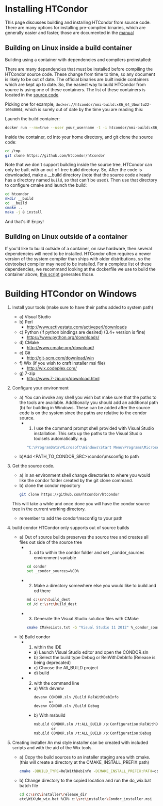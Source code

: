 # Installing HTCondor

This page discusses building and installing HTCondor from source code.
There are many options for installing pre-compiled binaries, which are
generally easier and faster, those are documented in the 
[manual](https://htcondor.readthedocs.io/en/latest/getting-htcondor/index.html)

## Building on Linux inside a build container

Building using a container with dependencies and compilers preinstalled:

There are many dependencies that must be installed before compiling the
HTCondor source code.  These change from time to time, so any document is
likely to be out of date.  The official binaries are built inside containers
which are kept up to date.  So, the easiest way to build HTCondor from source
is using one of these containers.  The list of these containers is
located in the [source code](https://github.com/htcondor/htcondor/blob/main/nmi_tools/nmi-build-platforms)

Picking one for example, `docker://htcondor/nmi-build:x86_64_Ubuntu22-10040004`, 
which is surely out of date by the time you are reading this:

Launch the build container:

```sh
docker run --rm=true --user your_username -t -i htcondor/nmi-build:x86_64_Ubuntu22-10040004 /bin/bash
```

Inside the container, cd into your home directory, and git clone the 
source code:

```sh
cd /tmp
git clone https://github.com/htcondor/htcondor
```

Note that we don't support building inside the source tree, HTCondor can only
be built with an out-of-tree build directory.  So, After the code is
downloaded, make a \_\_build directory (note that the source code already has a
directory named `build`, so that can't be used). Then use that directory to
configure cmake and launch the build:

```sh
cd htcondor
mkdir __build
cd __build
cmake ..
make -j 8 install
```

And that's it!  Enjoy!

## Building on Linux outside of a container

If you'd like to build outside of a container, on raw hardware, then
several dependencies will need to be installed.  HTCondor often
requires a newer version of the system compiler than ships with older
distributions, so the devtoolset compiler may need to be installed.
For a complete list of these dependencies, we recommand looking
at the dockerfile we use to build the container above,
[this script](https://github.com/htcondor/htcondor/blob/main/build/nmi-build/setup.sh) generates those.


# Building HTCondor on Windows

1. Install your tools (make sure to have their paths added to system path)
	- a) Visual Studio
	- b) Perl
	    * http://www.activestate.com/activeperl/downloads
	- c) Python (if python bindings are desired) (3.4+ version is fine)
		* https://www.python.org/downloads/
	- d) CMake
		* http://www.cmake.org/download/
	- e) Git
		* http://git-scm.com/download/win
	- f) Wix (if you wish to craft installer msi file)
		* http://wix.codeplex.com/ 
	- g) 7-zip
		* http://www.7-zip.org/download.html

2. Configure your environment
	- a) You can invoke any shell you wish but make sure that the paths
		to the tools are available. Additionally you should add an additional
		path (b) for building in Windows.  These can be added after the source 
		code is on the system since the paths are relative to the condor source.
		- 1) I use the command prompt shell provided with Visual Studio installation.
			This sets up the paths to the Visual Studio toolsets automatically. 
			e.g.
			```sh
			"C:\ProgramData\Microsoft\Windows\Start Menu\Programs\Microsoft Visual Studio 2012\Visual Studio Tools\Developer Command Prompt for VS2012.lnk"
			```
	- b)Add <PATH_TO_CONDOR_SRC>\condor\msconfig to path

3. Get the source code. 
	- a) in an environment shell change directories to where you would like the condor
		folder created by the git clone command. 
	- b) clone the condor repository
		```sh
		git clone https://github.com/htcondor/htcondor
		```
	This will take a while and once done you will have the condor source tree in the current
	working directory. 
	* remember to add the condor\msconfig to your path

4. build condor
	HTCondor only supports out of source builds
	- a) Out of source builds preserves the source tree and creates all files out side of the source tree
		- 1) cd to within the condor folder and set _condor_sources environment variable
			```sh
			cd condor
			set _condor_sources=%CD%
			```
		- 2) Make a directory somewhere else you would like to build and cd there
			```sh
			md c:\src\build_dest
			cd /d c:\src\build_dest
			```
		- 3) Generate the Visual Studio solution files with CMake
			```sh
			cmake CMakeLists.txt -G "Visual Studio 11 2012" %_condor_sources%
			```
	- b) Build condor
		- 1) within the IDE
			- a) Launch Visual Studio editor and open the CONDOR.sln
			- b) Select the build type Debug or RelWithDebInfo (Release is being deprecated)
			- c) Choose the All_BUILD project
			- d) build
		- 2) with the command line
			- a) With devenv
				```sh
				devenv CONDOR.sln /Build RelWithDebInfo
				       or
				devenv CONDOR.sln /Build Debug
				```
			- b) With msbuild
				```sh
				msbuild CONDOR.sln /t:ALL_BUILD /p:Configuration:RelWithDebugInfo
				        or
				msbuild CONDOR.sln /t:ALL_BUILD /p:Configuration:Debug
				```

5. Creating installer
	An msi style installer can be created with included scripts and with the aid of the Wix tools.
	- a) Copy the build sources to an installer staging area with cmake. (this will create a directory
		at the CMAKE_INSTALL_PREFIX path)
		```sh
		cmake -DBUILD_TYPE=RelWithDebInfo -DCMAKE_INSTALL_PREFIX:PATH=c:\src\installer\release_dir -P cmake_install.cmake
		```
	- b) Change directory to the copied location and run the do_wix.bat batch file
		```sh
		cd c:\src\installer\release_dir
		etc\WiX\do_wix.bat %CD% c:\src\installer\Condor_installer.msi
		```
